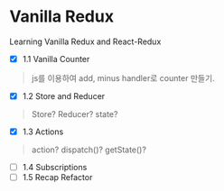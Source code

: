 # Vanilla Redux

Learning Vanilla Redux and React-Redux

- [x] 1.1 Vanilla Counter 
>  js를 이용하여 add, minus handler로 counter 만들기.
- [x]  1.2 Store and Reducer
> Store? Reducer? state?
- [x]  1.3 Actions
> action? dispatch()? getState()?
- [ ]  1.4 Subscriptions
- [ ]  1.5 Recap Refactor